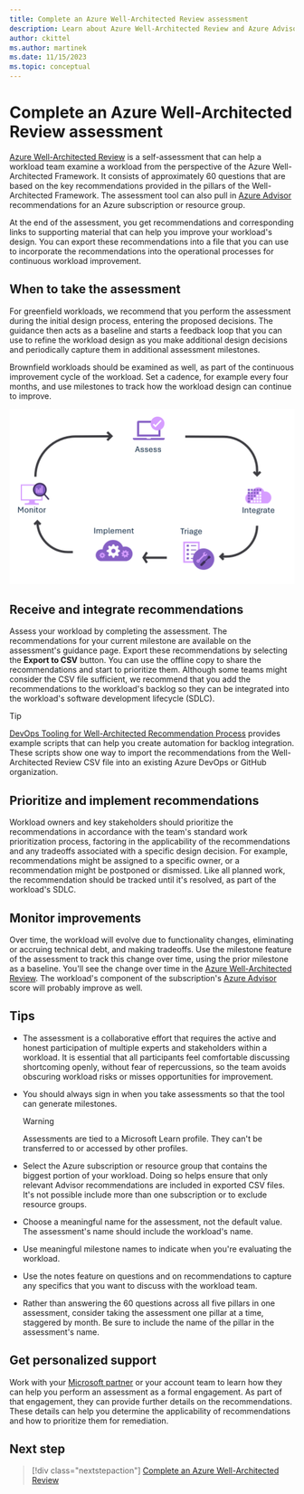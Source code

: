 ```yaml
---
title: Complete an Azure Well-Architected Review assessment
description: Learn about Azure Well-Architected Review and Azure Advisor recommendations that can help you continuously improve your workload.
author: ckittel
ms.author: martinek
ms.date: 11/15/2023
ms.topic: conceptual
---
```


# Complete an Azure Well-Architected Review assessment

[Azure Well-Architected Review](/assessments/azure-architecture-review/) is a self-assessment that can help a workload team examine a workload from the perspective of the Azure Well-Architected Framework. It consists of approximately 60 questions that are based on the key recommendations provided in the pillars of the Well-Architected Framework. The assessment tool can also pull in [Azure Advisor](/azure/advisor/) recommendations for an Azure subscription or resource group.

At the end of the assessment, you get recommendations and corresponding links to supporting material that can help you improve your workload's design. You can export these recommendations into a file that you can use to incorporate the recommendations into the operational processes for continuous workload improvement.

## When to take the assessment

For greenfield workloads, we recommend that you perform the assessment during the initial design process, entering the proposed decisions. The guidance then acts as a baseline and starts a feedback loop that you can use to refine the workload design as you make additional design decisions and periodically capture them in additional assessment milestones.

Brownfield workloads should be examined as well, as part of the continuous improvement cycle of the workload. Set a cadence, for example every four months, and use milestones to track how the workload design can continue to improve.

![Diagram that shows an overview of the continuous improvement cycle.](../_images/guidance-overview.png)

## Receive and integrate recommendations

Assess your workload by completing the assessment. The recommendations for your current milestone are available on the assessment's guidance page. Export these recommendations by selecting the **Export to CSV** button. You can use the offline copy to share the recommendations and start to prioritize them. Although some teams might consider the CSV file sufficient, we recommend that you add the recommendations to the workload's backlog so they can be integrated into the workload's software development lifecycle (SDLC).

> [!TIP]
> [DevOps Tooling for Well-Architected Recommendation Process](https://github.com/Azure/WellArchitected-Tools/tree/main/WARP/devops#readme) provides example scripts that can help you create automation for backlog integration. These scripts show one way to import the recommendations from the Well-Architected Review CSV file into an existing Azure DevOps or GitHub organization.

## Prioritize and implement recommendations

Workload owners and key stakeholders should prioritize the recommendations in accordance with the team's standard work prioritization process, factoring in the applicability of the recommendations and any tradeoffs associated with a specific design decision. For example, recommendations might be assigned to a specific owner, or a recommendation might be postponed or dismissed. Like all planned work, the recommendation should be tracked until it's resolved, as part of the workload's SDLC.

## Monitor improvements

Over time, the workload will evolve due to functionality changes, eliminating or accruing technical debt, and making tradeoffs. Use the milestone feature of the assessment to track this change over time, using the prior milestone as a baseline. You'll see the change over time in the [Azure Well-Architected Review](/assessments/azure-architecture-review/). The workload's component of the subscription's [Azure Advisor](/azure/advisor/) score will probably improve as well.

## Tips

- The assessment is a collaborative effort that requires the active and honest participation of multiple experts and stakeholders within a workload. It is essential that all participants feel comfortable discussing shortcoming openly, without fear of repercussions, so the team avoids obscuring workload risks or misses opportunities for improvement.
- You should always sign in when you take assessments so that the tool can generate milestones.

  > [!WARNING]
  > Assessments are tied to a Microsoft Learn profile. They can't be transferred to or accessed by other profiles.

- Select the Azure subscription or resource group that contains the biggest portion of your workload. Doing so helps ensure that only relevant Advisor recommendations are included in exported CSV files. It's not possible include more than one subscription or to exclude resource groups.
- Choose a meaningful name for the assessment, not the default value. The assessment's name should include the workload's name.
- Use meaningful milestone names to indicate when you're evaluating the workload.
- Use the notes feature on questions and on recommendations to capture any specifics that you want to discuss with the workload team.
- Rather than answering the 60 questions across all five pillars in one assessment, consider taking the assessment one pillar at a time, staggered by month. Be sure to include the name of the pillar in the assessment's name.

## Get personalized support

Work with your [Microsoft partner](https://appsource.microsoft.com/en-us/marketplace/partner-dir) or your account team to learn how they can help you perform an assessment as a formal engagement. As part of that engagement, they can provide further details on the recommendations. These details can help you determine the applicability of recommendations  and how to prioritize them for remediation.

## Next step

> [!div class="nextstepaction"]
> [Complete an Azure Well-Architected Review](/assessments/azure-architecture-review/)
